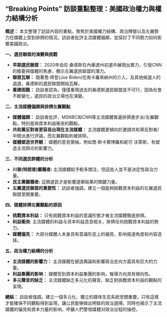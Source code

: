 ## “Breaking Points” 訪談重點整理：美國政治權力與權力結構分析

**概述：** 本文整理了訪談內容的重點，聚焦於美國權力結構、政治陣營以及左翼勢力在媒體上受到排擠的情況。訪談者批評主流媒體偏頗，並探討了不同勢力如何影響美國政治。

**一、選民聯盟的演變與挑戰**

*   **早期選民聯盟：** 2020年伯尼·桑德斯在內華達州初選中展現出實力，引發CNN的擔憂與媒體的焦慮，顯示左翼選民聯盟的潛力。
*   **聯盟瓦解：** 隨著喬·拜登(Joe Biden)在南卡羅來納州的介入，及其他候選人的退選，桑德斯的選民聯盟開始瓦解。
*   **重建困難：** 訪談者認為，僅僅重現過去的桑德斯選民聯盟並不可行，因為社會不斷變化，選民的政治立場也在演變。

**二、主流媒體偏頗與排擠左翼觀點**

*   **媒體偏頗：** 訪談者批評，MSNBC和CNN等主流媒體普遍排擠進步派/左翼觀點，特別是與資本利益衝突的觀點。
*   **共和黨反對者更容易出現在主流媒體：** 主流媒體更傾向於邀請共和黨反對者/中間派進行評論，而左翼觀點則被排除。
*   **媒體塑造世界観：** 媒體的意見領袖，例如喬·斯卡爾博羅和妮可·沃萊斯，有塑造主流舆论的影響力。

**三、不同選民群體的分析**

*   **川普(特朗普)離職者:** 主流媒體給予較多關注，但這些人並不是決定性政治力量。
*   **民主黨離職者:** 這類選民才是影響選舉結果的關鍵力量。
*   **左翼選民聯盟的重要性：** 訪談者強調，建立一個能夠挑戰資本利益的左翼選民聯盟至關重要。

**四、媒體排擠左翼觀點的原因**

*   **挑戰資本利益：** 只有挑戰資本利益的意識形態才被主流媒體徹底排擠。
*   **利益衝突**: 主流媒體的利益与资本利益息息相关，排擠任何挑戰資本利益的勢力。
*   **媒體偏見：** 大部分媒體人本身具有意識形态上的偏見，影响报道角度和内容选择。

**五、政治權力結構的分析**

*   **主流媒體的影響力：** 主流媒體在塑造輿論和影響政治走向方面具有巨大的力量。
*   **利益集團的影响：** 媒體受到資本利益集團的影响，報導方向具有傾向性。
*   **多元聲音的缺乏：** 主流媒體缺乏多元化的聲音，缺乏對挑戰資本利益的觀點的呈現。

**總結：** 訪談者強調，建立一個多元化、獨立的媒体生态系統至關重要。只有這樣才能確保不同觀點得到呈現，讓公民能够做出明智的政治選擇。同時也揭示了主流媒體的偏見和資本力量的影响，呼籲人們警惕媒體对政治议程的操控。